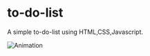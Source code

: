 # to-do-list
A simple to-do-list using HTML,CSS,Javascript.

![Animation](https://user-images.githubusercontent.com/34628878/230587688-7965e3fb-f335-406e-b2b2-9b68ba9b7048.gif)
